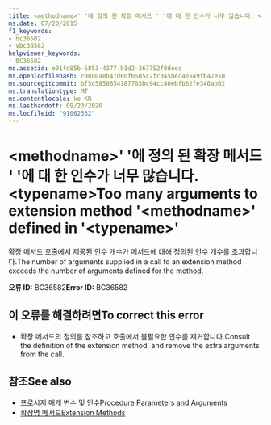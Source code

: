 ```yaml
---
title: <methodname>' '에 정의 된 확장 메서드 ' '에 대 한 인수가 너무 많습니다. <typename>
ms.date: 07/20/2015
f1_keywords:
- bc36582
- vbc36582
helpviewer_keywords:
- BC36582
ms.assetid: e91fd85b-6853-4377-b1d2-367752f8deec
ms.openlocfilehash: c0080a8b47d60f6505c2fc345bec4e549fb47e50
ms.sourcegitcommit: bf5c5850654187705bc94cc40ebfb62fe346ab02
ms.translationtype: MT
ms.contentlocale: ko-KR
ms.lasthandoff: 09/23/2020
ms.locfileid: "91062332"
---
```

# <a name="too-many-arguments-to-extension-method-methodname-defined-in-typename"></a><span data-ttu-id="79388-102">\<methodname>' '에 정의 된 확장 메서드 ' '에 대 한 인수가 너무 많습니다. \<typename></span><span class="sxs-lookup"><span data-stu-id="79388-102">Too many arguments to extension method '\<methodname>' defined in '\<typename>'</span></span>

<span data-ttu-id="79388-103">확장 메서드 호출에서 제공된 인수 개수가 메서드에 대해 정의된 인수 개수를 초과합니다.</span><span class="sxs-lookup"><span data-stu-id="79388-103">The number of arguments supplied in a call to an extension method exceeds the number of arguments defined for the method.</span></span>  
  
 <span data-ttu-id="79388-104">**오류 ID:** BC36582</span><span class="sxs-lookup"><span data-stu-id="79388-104">**Error ID:** BC36582</span></span>  
  
## <a name="to-correct-this-error"></a><span data-ttu-id="79388-105">이 오류를 해결하려면</span><span class="sxs-lookup"><span data-stu-id="79388-105">To correct this error</span></span>  
  
- <span data-ttu-id="79388-106">확장 메서드의 정의를 참조하고 호출에서 불필요한 인수를 제거합니다.</span><span class="sxs-lookup"><span data-stu-id="79388-106">Consult the definition of the extension method, and remove the extra arguments from the call.</span></span>  
  
## <a name="see-also"></a><span data-ttu-id="79388-107">참조</span><span class="sxs-lookup"><span data-stu-id="79388-107">See also</span></span>

- [<span data-ttu-id="79388-108">프로시저 매개 변수 및 인수</span><span class="sxs-lookup"><span data-stu-id="79388-108">Procedure Parameters and Arguments</span></span>](../programming-guide/language-features/procedures/procedure-parameters-and-arguments.md)
- [<span data-ttu-id="79388-109">확장명 메서드</span><span class="sxs-lookup"><span data-stu-id="79388-109">Extension Methods</span></span>](../programming-guide/language-features/procedures/extension-methods.md)
